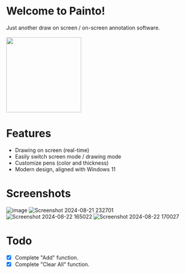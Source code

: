 # Welcome to Painto! 
Just another draw on screen / on-screen annotation software. <br><br>
<a href="https://apps.microsoft.com/detail/9p7g2qf10wrb?mode=direct">
	<img src="https://get.microsoft.com/images/en-us%20dark.svg" width="200"/>
</a>

# Features 
- Drawing on screen (real-time)
- Easily switch screen mode / drawing mode 
- Customize pens (color and thickness)
- Modern design, aligned with Windows 11

# Screenshots
![image](https://github.com/user-attachments/assets/a494a67d-f13d-4ada-89af-96b72dd3f5eb)
![Screenshot 2024-08-21 232701](https://github.com/user-attachments/assets/5bab72d8-c33e-4c81-bf4f-fa5ae735fe32)
![Screenshot 2024-08-22 165022](https://github.com/user-attachments/assets/ecf925dc-84b4-487a-bb0f-cee9280a94ae)
![Screenshot 2024-08-22 170027](https://github.com/user-attachments/assets/e78c68bd-0784-4df2-8cd1-bba457ad6381)

# Todo 
- [x] Complete "Add" function. 
- [x] Complete "Clear All" function. 
